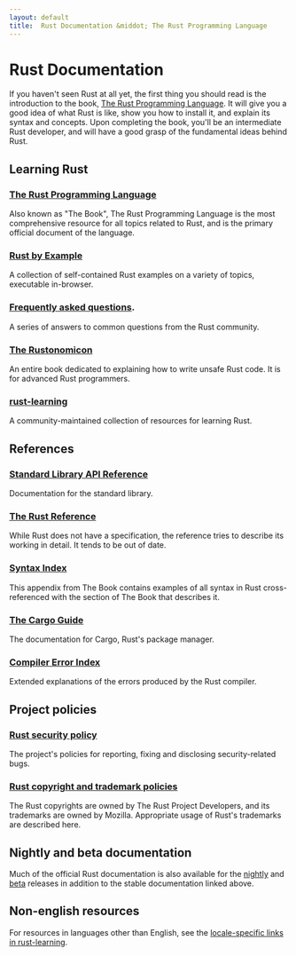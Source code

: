 ```yaml
---
layout: default
title:  Rust Documentation &middot; The Rust Programming Language
---
```


# Rust Documentation

If you haven't seen Rust at all yet, the first thing you should read
is the introduction to the book, [The Rust Programming
Language][book]. It will give you a good idea of what Rust is like,
show you how to install it, and explain its syntax and concepts. Upon
completing the book, you'll be an intermediate Rust developer, and
will have a good grasp of the fundamental ideas behind Rust.

## Learning Rust

### [The Rust Programming Language][book]

Also known as "The Book", The Rust Programming Language is the most
comprehensive resource for all topics related to Rust, and is the
primary official document of the language.

### [Rust by Example][rbe]

A collection of self-contained Rust examples on a variety of topics,
executable in-browser.

### [Frequently asked questions][faq].

A series of answers to common questions from the Rust community.

### [The Rustonomicon][nomicon]

An entire book dedicated to explaining how to write unsafe Rust code.
It is for advanced Rust programmers.

### [rust-learning][rust-learning]

A community-maintained collection of resources for learning Rust.

[book]: https://doc.rust-lang.org/book/
[rbe]: http://rustbyexample.com
[faq]: faq.html
[nomicon]: https://doc.rust-lang.org/nomicon/
[rust-learning]: https://github.com/ctjhoa/rust-learning

## References

### [Standard Library API Reference][api]

Documentation for the standard library.

### [The Rust Reference][ref]

While Rust does not have a specification, the reference tries to
describe its working in detail. It tends to be out of date.

### [Syntax Index][syn]

This appendix from The Book contains examples of all syntax in Rust
cross-referenced with the section of The Book that describes it.

### [The Cargo Guide][cargo]

The documentation for Cargo, Rust's package manager.

### [Compiler Error Index][err]

Extended explanations of the errors produced by the Rust compiler.

[api]: https://doc.rust-lang.org/std/
[syn]: https://doc.rust-lang.org/book/syntax-index.html
[ref]: https://doc.rust-lang.org/reference.html
[cargo]: http://doc.crates.io/guide.html
[err]: https://doc.rust-lang.org/error-index.html

## Project policies

### [Rust security policy][security]

The project's policies for reporting, fixing and disclosing
security-related bugs.

### [Rust copyright and trademark policies][legal]

The Rust copyrights are owned by The Rust Project Developers, and its
trademarks are owned by Mozilla. Appropriate usage of Rust's trademarks
are described here.

[security]: security.html
[legal]: legal.html

## Nightly and beta documentation

Much of the official Rust documentation is also available for the
[nightly] and [beta] releases in addition to the stable documentation
linked above.

[nightly]: http://doc.rust-lang.org/nightly/
[beta]: http://doc.rust-lang.org/beta/

## Non-english resources

For resources in languages other than English, see the
[locale-specific links in rust-learning][locale].

[locale]: https://github.com/ctjhoa/rust-learning#locale-links

